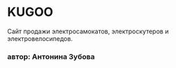 # KUGOO
Сайт продажи электросамокатов, электроскутеров и электровелосипедов. 
### автор: Антонина Зубова
